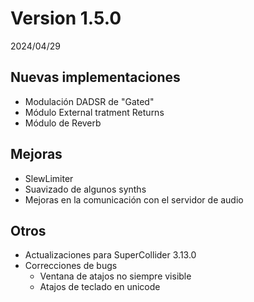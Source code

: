 # Version 1.5.0
2024/04/29

## Nuevas implementaciones
- Modulación DADSR de "Gated"
- Módulo External tratment Returns
- Módulo de Reverb

## Mejoras
- SlewLimiter
- Suavizado de algunos synths
- Mejoras en la comunicación con el servidor de audio

## Otros
- Actualizaciones para SuperCollider 3.13.0
- Correcciones de bugs
	+ Ventana de atajos no siempre visible
	+ Atajos de teclado en unicode